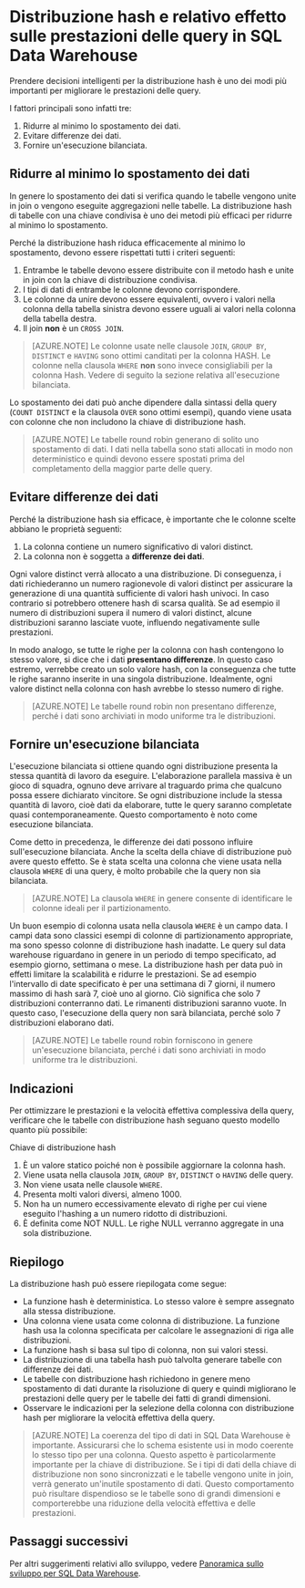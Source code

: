<properties
   pageTitle="Distribuzione hash e relativo effetto sulle prestazioni delle query in SQL Data Warehouse | Microsoft Azure"
   description="Informazioni sulle tabelle con distribuzione hash e relativa influenza sulle prestazioni delle query in Azure SQL Data Warehouse per lo sviluppo di soluzioni."
   services="sql-data-warehouse"
   documentationCenter="NA"
   authors="jrowlandjones"
   manager="barbkess"
   editor=""/>

<tags
   ms.service="sql-data-warehouse"
   ms.devlang="NA"
   ms.topic="article"
   ms.tgt_pltfrm="NA"
   ms.workload="data-services"
   ms.date="02/09/2016"
   ms.author="jrj;barbkess;sonyama"/>

# Distribuzione hash e relativo effetto sulle prestazioni delle query in SQL Data Warehouse

Prendere decisioni intelligenti per la distribuzione hash è uno dei modi più importanti per migliorare le prestazioni delle query.

I fattori principali sono infatti tre:

1. Ridurre al minimo lo spostamento dei dati.
2. Evitare differenze dei dati.
3. Fornire un'esecuzione bilanciata.

## Ridurre al minimo lo spostamento dei dati
In genere lo spostamento dei dati si verifica quando le tabelle vengono unite in join o vengono eseguite aggregazioni nelle tabelle. La distribuzione hash di tabelle con una chiave condivisa è uno dei metodi più efficaci per ridurre al minimo lo spostamento.

Perché la distribuzione hash riduca efficacemente al minimo lo spostamento, devono essere rispettati tutti i criteri seguenti:

1. Entrambe le tabelle devono essere distribuite con il metodo hash e unite in join con la chiave di distribuzione condivisa.
2. I tipi di dati di entrambe le colonne devono corrispondere.
3. Le colonne da unire devono essere equivalenti, ovvero i valori nella colonna della tabella sinistra devono essere uguali ai valori nella colonna della tabella destra.
4. Il join **non** è un `CROSS JOIN`.

> [AZURE.NOTE] Le colonne usate nelle clausole `JOIN`, `GROUP BY`, `DISTINCT` e `HAVING` sono ottimi canditati per la colonna HASH. Le colonne nella clausola `WHERE` **non** sono invece consigliabili per la colonna Hash. Vedere di seguito la sezione relativa all'esecuzione bilanciata.

Lo spostamento dei dati può anche dipendere dalla sintassi della query (`COUNT DISTINCT` e la clausola `OVER` sono ottimi esempi), quando viene usata con colonne che non includono la chiave di distribuzione hash.

> [AZURE.NOTE] Le tabelle round robin generano di solito uno spostamento di dati. I dati nella tabella sono stati allocati in modo non deterministico e quindi devono essere spostati prima del completamento della maggior parte delle query.

## Evitare differenze dei dati
Perché la distribuzione hash sia efficace, è importante che le colonne scelte abbiano le proprietà seguenti:

1. La colonna contiene un numero significativo di valori distinct.
2. La colonna non è soggetta a **differenze dei dati**.

Ogni valore distinct verrà allocato a una distribuzione. Di conseguenza, i dati richiederanno un numero ragionevole di valori distinct per assicurare la generazione di una quantità sufficiente di valori hash univoci. In caso contrario si potrebbero ottenere hash di scarsa qualità. Se ad esempio il numero di distribuzioni supera il numero di valori distinct, alcune distribuzioni saranno lasciate vuote, influendo negativamente sulle prestazioni.

In modo analogo, se tutte le righe per la colonna con hash contengono lo stesso valore, si dice che i dati **presentano differenze**. In questo caso estremo, verrebbe creato un solo valore hash, con la conseguenza che tutte le righe saranno inserite in una singola distribuzione. Idealmente, ogni valore distinct nella colonna con hash avrebbe lo stesso numero di righe.

> [AZURE.NOTE] Le tabelle round robin non presentano differenze, perché i dati sono archiviati in modo uniforme tra le distribuzioni.

## Fornire un'esecuzione bilanciata
L'esecuzione bilanciata si ottiene quando ogni distribuzione presenta la stessa quantità di lavoro da eseguire. L'elaborazione parallela massiva è un gioco di squadra, ognuno deve arrivare al traguardo prima che qualcuno possa essere dichiarato vincitore. Se ogni distribuzione include la stessa quantità di lavoro, cioè dati da elaborare, tutte le query saranno completate quasi contemporaneamente. Questo comportamento è noto come esecuzione bilanciata.

Come detto in precedenza, le differenze dei dati possono influire sull'esecuzione bilanciata. Anche la scelta della chiave di distribuzione può avere questo effetto. Se è stata scelta una colonna che viene usata nella clausola `WHERE` di una query, è molto probabile che la query non sia bilanciata.

> [AZURE.NOTE] La clausola `WHERE` in genere consente di identificare le colonne ideali per il partizionamento.

Un buon esempio di colonna usata nella clausola `WHERE` è un campo data. I campi data sono classici esempi di colonne di partizionamento appropriate, ma sono spesso colonne di distribuzione hash inadatte. Le query sul data warehouse riguardano in genere in un periodo di tempo specificato, ad esempio giorno, settimana o mese. La distribuzione hash per data può in effetti limitare la scalabilità e ridurre le prestazioni. Se ad esempio l'intervallo di date specificato è per una settimana di 7 giorni, il numero massimo di hash sarà 7, cioè uno al giorno. Ciò significa che solo 7 distribuzioni conterranno dati. Le rimanenti distribuzioni saranno vuote. In questo caso, l'esecuzione della query non sarà bilanciata, perché solo 7 distribuzioni elaborano dati.

> [AZURE.NOTE] Le tabelle round robin forniscono in genere un'esecuzione bilanciata, perché i dati sono archiviati in modo uniforme tra le distribuzioni.

## Indicazioni
Per ottimizzare le prestazioni e la velocità effettiva complessiva della query, verificare che le tabelle con distribuzione hash seguano questo modello quanto più possibile:

Chiave di distribuzione hash

1. È un valore statico poiché non è possibile aggiornare la colonna hash. 
2. Viene usata nella clausola `JOIN`, `GROUP BY`, `DISTINCT` o `HAVING` delle query.
2. Non viene usata nelle clausole `WHERE`.
3. Presenta molti valori diversi, almeno 1000.
4. Non ha un numero eccessivamente elevato di righe per cui viene eseguito l'hashing a un numero ridotto di distribuzioni.
5. È definita come NOT NULL. Le righe NULL verranno aggregate in una sola distribuzione.

## Riepilogo

La distribuzione hash può essere riepilogata come segue:

- La funzione hash è deterministica. Lo stesso valore è sempre assegnato alla stessa distribuzione.
- Una colonna viene usata come colonna di distribuzione. La funzione hash usa la colonna specificata per calcolare le assegnazioni di riga alle distribuzioni.
- La funzione hash si basa sul tipo di colonna, non sui valori stessi.
- La distribuzione di una tabella hash può talvolta generare tabelle con differenze dei dati.
- Le tabelle con distribuzione hash richiedono in genere meno spostamento di dati durante la risoluzione di query e quindi migliorano le prestazioni delle query per le tabelle dei fatti di grandi dimensioni.
- Osservare le indicazioni per la selezione della colonna con distribuzione hash per migliorare la velocità effettiva della query.

> [AZURE.NOTE] La coerenza del tipo di dati in SQL Data Warehouse è importante. Assicurarsi che lo schema esistente usi in modo coerente lo stesso tipo per una colonna. Questo aspetto è particolarmente importante per la chiave di distribuzione. Se i tipi di dati della chiave di distribuzione non sono sincronizzati e le tabelle vengono unite in join, verrà generato un'inutile spostamento di dati. Questo comportamento può risultare dispendioso se le tabelle sono di grandi dimensioni e comporterebbe una riduzione della velocità effettiva e delle prestazioni.


## Passaggi successivi
Per altri suggerimenti relativi allo sviluppo, vedere [Panoramica sullo sviluppo per SQL Data Warehouse][].

<!--Image references-->

<!--Article references-->
[Panoramica sullo sviluppo per SQL Data Warehouse]: sql-data-warehouse-overview-develop.md

<!--MSDN references-->

<!--Other Web references-->

<!---HONumber=AcomDC_0211_2016-->